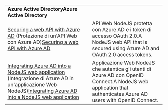 | | |
|---|---|
| <span data-ttu-id="96a70-101">**Azure Active Directory**</span><span class="sxs-lookup"><span data-stu-id="96a70-101">**Azure Active Directory**</span></span> ||
| <span data-ttu-id="96a70-102">[Securing a web API with Azure AD](https://azure.microsoft.com/resources/samples/active-directory-node-webapi/) (Protezione di un'API Web con Azure AD)</span><span class="sxs-lookup"><span data-stu-id="96a70-102">[Securing a web API with Azure AD](https://azure.microsoft.com/resources/samples/active-directory-node-webapi/)</span></span> | <span data-ttu-id="96a70-103">API Web NodeJS protetta con Azure AD e i token di accesso OAuth 2.0.</span><span class="sxs-lookup"><span data-stu-id="96a70-103">A NodeJS web API that is secured using Azure AD and OAuth 2.0 access tokens.</span></span> |
| <span data-ttu-id="96a70-104">[Integrating Azure AD into a NodeJS web application](https://azure.microsoft.com/resources/samples/active-directory-node-webapp-openidconnect/) (Integrazione di Azure AD in un'applicazione Web NodeJS)</span><span class="sxs-lookup"><span data-stu-id="96a70-104">[Integrating Azure AD into a NodeJS web application](https://azure.microsoft.com/resources/samples/active-directory-node-webapp-openidconnect/)</span></span> | <span data-ttu-id="96a70-105">Applicazione Web NodeJS che autentica gli utenti di Azure AD con OpenID Connect.</span><span class="sxs-lookup"><span data-stu-id="96a70-105">A NodeJS web application that authenticates Azure AD users with OpenID Connect.</span></span> |